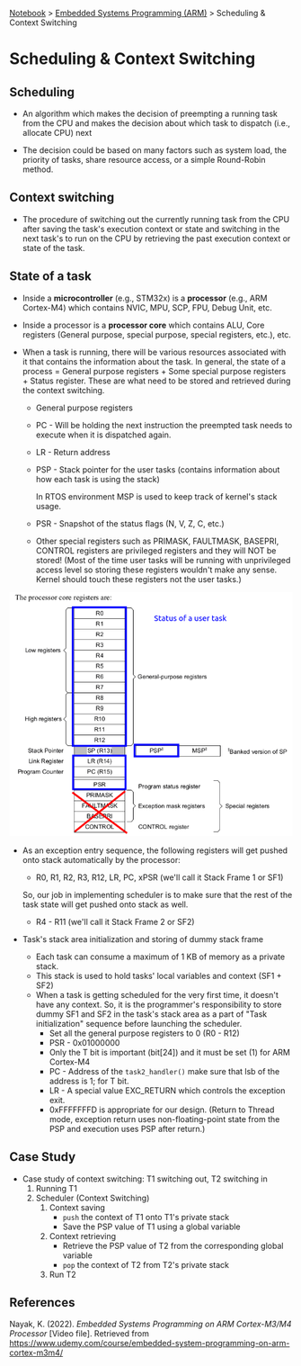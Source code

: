 <a href="../">Notebook</a> > <a href="./">Embedded Systems Programming (ARM)</a> > Scheduling & Context Switching

# Scheduling & Context Switching



## Scheduling

* An algorithm which makes the decision of preempting a running task from the CPU and makes the decision about which task to dispatch (i.e., allocate CPU) next

* The decision could be based on many factors such as system load, the priority of tasks, share resource access, or a simple Round-Robin method.



## Context switching

* The procedure of switching out the currently running task from the CPU after saving the task's execution context or state and switching in the next task's to run on the CPU by retrieving the past execution context or state of the task.



## State of a task

* Inside a **microcontroller** (e.g., STM32x) is a **processor** (e.g., ARM Cortex-M4) which contains NVIC, MPU, SCP, FPU, Debug Unit, etc.

* Inside a processor is a **processor core** which contains ALU, Core registers (General purpose, special purpose, special registers, etc.), etc. 

* When a task is running, there will be various resources associated with it that contains the information about the task. In general, the state of a process = General purpose registers + Some special purpose registers + Status register. These are what need to be stored and retrieved during the context switching.

  * General purpose registers

  * PC - Will be holding the next instruction the preempted task needs to execute when it is dispatched again.

  * LR - Return address

  * PSP - Stack pointer for the user tasks (contains information about how each task is using the stack)

    In RTOS environment MSP is used to keep track of kernel's stack usage.

  * PSR - Snapshot of the status flags (N, V, Z, C, etc.)

  * Other special registers such as PRIMASK, FAULTMASK, BASEPRI, CONTROL registers are privileged registers and they will NOT be stored! (Most of the time user tasks will be running with unprivileged access level so storing these registers wouldn't make any sense. Kernel should touch these registers not the user tasks.)



<img src="./img/state-of-a-user-task.png" alt="state-of-a-user-task" width="700">



* As an exception entry sequence, the following registers will get pushed onto stack automatically by the processor:

  * R0, R1, R2, R3, R12, LR, PC, xPSR (we'll call it Stack Frame 1 or SF1)

  So, our job in implementing scheduler is to make sure that the rest of the task state will get pushed onto stack as well.

  * R4 - R11 (we'll call it Stack Frame 2 or SF2)







* Task's stack area initialization and storing of dummy stack frame
  * Each task can consume a maximum of 1 KB of memory as a private stack.
  * This stack is used to hold tasks' local variables and context (SF1 + SF2)
  * When a task is getting scheduled for the very first time, it doesn't have any context. So, it is the programmer's responsibility to store dummy SF1 and SF2 in the task's stack area as a part of "Task initialization" sequence before launching the scheduler.
    * Set all the general purpose registers to 0 (R0 - R12)
    * PSR - 0x01000000
    * Only the T bit is important (bit[24]) and it must be set (1) for ARM Cortex-M4
    * PC - Address of the `task2_handler()` make sure that lsb of the address is 1; for T bit.
    * LR - A special value EXC_RETURN which controls the exception exit.
    * 0xFFFFFFFD is appropriate for our design. (Return to Thread mode, exception return uses non-floating-point state from the PSP and execution uses PSP after return.)



## Case Study

* Case study of context switching: T1 switching out, T2 switching in
  1. Running T1
  2. Scheduler (Context Switching)
     1. Context saving
        * `push` the context of T1 onto T1's private stack
        * Save the PSP value of T1 using a global variable
     2. Context retrieving
        * Retrieve the PSP value of T2 from the corresponding global variable
        * `pop` the context of T2 from T2's private stack
     3. Run T2





## References

Nayak, K. (2022). *Embedded Systems Programming on ARM Cortex-M3/M4 Processor* [Video file]. Retrieved from  https://www.udemy.com/course/embedded-system-programming-on-arm-cortex-m3m4/

